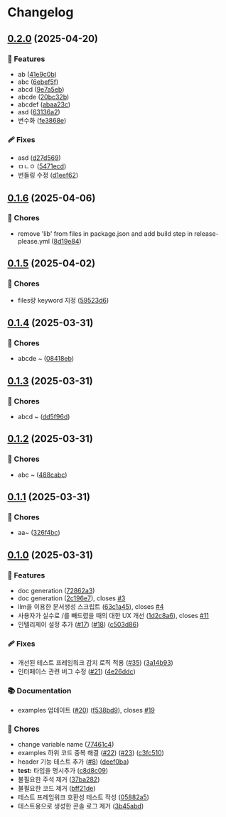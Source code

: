 # Changelog

## [0.2.0](https://github.com/PENEKhun/test-release-plz/compare/v0.1.6...v0.2.0) (2025-04-20)


### 🌟 Features

* ab ([41e9c0b](https://github.com/PENEKhun/test-release-plz/commit/41e9c0bcc20af84dd831cc7cd816d65f3e3b346b))
* abc ([6ebef5f](https://github.com/PENEKhun/test-release-plz/commit/6ebef5f6d902db90f43b67e13d0ac6273708a0dd))
* abcd ([9e7a5eb](https://github.com/PENEKhun/test-release-plz/commit/9e7a5eb2e2e525ba3389e91a6557d5c4781baa95))
* abcde ([20bc32b](https://github.com/PENEKhun/test-release-plz/commit/20bc32bc50930941e6af350416610f07c15f5238))
* abcdef ([abaa23c](https://github.com/PENEKhun/test-release-plz/commit/abaa23c60dbe1cfd2262ca5e40ebb4f7fece5038))
* asd ([63136a2](https://github.com/PENEKhun/test-release-plz/commit/63136a2ecfad4a1543a499006b59f508fab9f1e2))
* 변수화 ([fe3868e](https://github.com/PENEKhun/test-release-plz/commit/fe3868ec1180d735caf5ed8653e8724e03bb911f))


### 🩹 Fixes

* asd ([d27d569](https://github.com/PENEKhun/test-release-plz/commit/d27d569d3df8568550a26dbb1b40d7262e5d768b))
* ㅁㄴㅇ ([5471ecd](https://github.com/PENEKhun/test-release-plz/commit/5471ecdabfd41e8c3a64f4cfd00aa1d7e56fdf2d))
* 번들링 수정 ([d1eef62](https://github.com/PENEKhun/test-release-plz/commit/d1eef6273a15bea92b188d405592314aab1251e6))

## [0.1.6](https://github.com/PENEKhun/test-release-plz/compare/v0.1.5...v0.1.6) (2025-04-06)

### 🧹 Chores

- remove 'lib' from files in package.json and add build step in release-please.yml
  ([8d19e84](https://github.com/PENEKhun/test-release-plz/commit/8d19e8485507e73346af15ba87ce00e94967bf87))

## [0.1.5](https://github.com/PENEKhun/test-release-plz/compare/v0.1.4...v0.1.5) (2025-04-02)

### 🧹 Chores

- files랑 keyword 지정
  ([59523d6](https://github.com/PENEKhun/test-release-plz/commit/59523d6c8037c8e4b5b827f429f37e65c0afeb81))

## [0.1.4](https://github.com/PENEKhun/test-release-plz/compare/v0.1.3...v0.1.4) (2025-03-31)

### 🧹 Chores

- abcde ~
  ([08418eb](https://github.com/PENEKhun/test-release-plz/commit/08418eb6f91817b8b49ea874f24efc0572051b8e))

## [0.1.3](https://github.com/PENEKhun/test-release-plz/compare/v0.1.2...v0.1.3) (2025-03-31)

### 🧹 Chores

- abcd ~
  ([dd5f96d](https://github.com/PENEKhun/test-release-plz/commit/dd5f96d3cdaf3420a19de05105eca079d0efb844))

## [0.1.2](https://github.com/PENEKhun/test-release-plz/compare/v0.1.1...v0.1.2) (2025-03-31)

### 🧹 Chores

- abc ~
  ([488cabc](https://github.com/PENEKhun/test-release-plz/commit/488cabc5cfc3c411e97c602b943c070510bfb944))

## [0.1.1](https://github.com/PENEKhun/test-release-plz/compare/v0.1.0...v0.1.1) (2025-03-31)

### 🧹 Chores

- aa~
  ([326f4bc](https://github.com/PENEKhun/test-release-plz/commit/326f4bc2b1fe28f428818f79af8cb075d876aa2b))

## [0.1.0](https://github.com/PENEKhun/test-release-plz/compare/v0.0.1...v0.1.0) (2025-03-31)

### 🌟 Features

- doc generation
  ([72862a3](https://github.com/PENEKhun/test-release-plz/commit/72862a3b79096fdabec7335c4a7461c783297e24))
- doc generation
  ([2c196e7](https://github.com/PENEKhun/test-release-plz/commit/2c196e7026b0618cf96bc4bc7f8405bb69252d0a)),
  closes [#3](https://github.com/PENEKhun/test-release-plz/issues/3)
- llm을 이용한 문서생성 스크립트
  ([63c1a45](https://github.com/PENEKhun/test-release-plz/commit/63c1a450ecf4c401a05de89fc8f2d8c0cff1c42f)),
  closes [#4](https://github.com/PENEKhun/test-release-plz/issues/4)
- 사용자가 실수로 /를 빼드렸을 때의 대한 UX 개선
  ([1d2c8a6](https://github.com/PENEKhun/test-release-plz/commit/1d2c8a6e9fdfc90476fe5425dbd7e6247c1e47db)),
  closes [#11](https://github.com/PENEKhun/test-release-plz/issues/11)
- 인텔리제이 설정 추가 ([#17](https://github.com/PENEKhun/test-release-plz/issues/17))
  ([#18](https://github.com/PENEKhun/test-release-plz/issues/18))
  ([c503d86](https://github.com/PENEKhun/test-release-plz/commit/c503d862f50a6702f0946925f3381659abb66ab5))

### 🩹 Fixes

- 개선된 테스트 프레임워크 감지 로직 적용
  ([#35](https://github.com/PENEKhun/test-release-plz/issues/35))
  ([3a14b93](https://github.com/PENEKhun/test-release-plz/commit/3a14b9364348cb4ccbabce5d4a291fb7041fe27a))
- 인터페이스 관련 버그 수정 ([#21](https://github.com/PENEKhun/test-release-plz/issues/21))
  ([4e26ddc](https://github.com/PENEKhun/test-release-plz/commit/4e26ddc9ef327f68f1fd67fc27642118d7172f29))

### 📚 Documentation

- examples 업데이트 ([#20](https://github.com/PENEKhun/test-release-plz/issues/20))
  ([f538bd9](https://github.com/PENEKhun/test-release-plz/commit/f538bd9c6f90dbe4048af352bf7c3e7122632f52)),
  closes [#19](https://github.com/PENEKhun/test-release-plz/issues/19)

### 🧹 Chores

- change variable name
  ([77461c4](https://github.com/PENEKhun/test-release-plz/commit/77461c436c1ae343106aababd86233d6aec9e57a))
- examples 하위 코드 중복 해결 ([#22](https://github.com/PENEKhun/test-release-plz/issues/22))
  ([#23](https://github.com/PENEKhun/test-release-plz/issues/23))
  ([c3fc510](https://github.com/PENEKhun/test-release-plz/commit/c3fc51045910c898b50f9b58cb9ebbf16bc5bfeb))
- header 기능 테스트 추가 ([#8](https://github.com/PENEKhun/test-release-plz/issues/8))
  ([deef0ba](https://github.com/PENEKhun/test-release-plz/commit/deef0ba22b263da7987ff6ba8ae172b2889e5c20))
- **test:** 타입을 명시추가
  ([c8d8c09](https://github.com/PENEKhun/test-release-plz/commit/c8d8c09b80c8e028045841ba916102527ab193f9))
- 불필요한 주석 제거
  ([37ba282](https://github.com/PENEKhun/test-release-plz/commit/37ba282bae4aab7cacacd8c7245a230e03fdb971))
- 불필요한 코드 제거
  ([bff21de](https://github.com/PENEKhun/test-release-plz/commit/bff21de4930fdeeda2601c7907a0faa73dfd137d))
- 테스트 프레임워크 호환성 테스트 작성
  ([05882a5](https://github.com/PENEKhun/test-release-plz/commit/05882a54468482dbc5cdcc1c76fdec0e73e34797))
- 테스트용으로 생성한 콘솔 로그 제거
  ([3b45abd](https://github.com/PENEKhun/test-release-plz/commit/3b45abd2ef4b11221df42deb33e256b669bea388))
